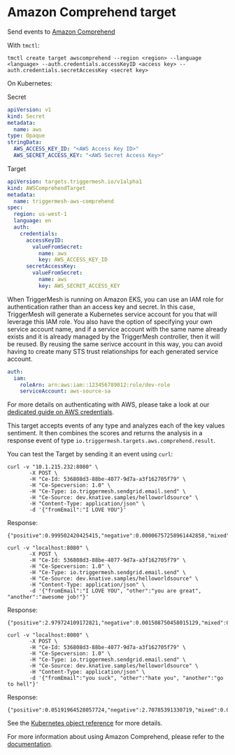 # Amazon Comprehend target

Send events to [Amazon Comprehend](https://aws.amazon.com/comprehend/)

With `tmctl`:

```
tmctl create target awscomprehend --region <region> --language <language> --auth.credentials.accessKeyID <access key> --auth.credentials.secretAccessKey <secret key>
```

On Kubernetes:

Secret

```yaml
apiVersion: v1
kind: Secret
metadata:
  name: aws
type: Opaque
stringData:
  AWS_ACCESS_KEY_ID: "<AWS Access Key ID>"
  AWS_SECRET_ACCESS_KEY: "<AWS Secret Access Key>"
```

Target

```yaml
apiVersion: targets.triggermesh.io/v1alpha1
kind: AWSComprehendTarget
metadata:
  name: triggermesh-aws-comprehend
spec:
  region: us-west-1
  language: en
  auth:
    credentials:
      accessKeyID:
        valueFromSecret:
          name: aws
          key: AWS_ACCESS_KEY_ID
      secretAccessKey:
        valueFromSecret:
          name: aws
          key: AWS_SECRET_ACCESS_KEY
```

When TriggerMesh is running on Amazon EKS, you can use an IAM role for authentication rather than an access key and secret. In this case, TriggerMesh will generate a Kubernetes service account for you that will leverage this IAM role. You also have the option of specifying your own service account name, and if a service account with the same name already exists and it is already managed by the TriggerMesh controller, then it will be reused. By reusing the same serivce account in this way, you can avoid having to create many STS trust relationships for each generated service account.

```yaml
auth:
  iam:
    roleArn: arn:aws:iam::123456789012:role/dev-role
    serviceAccount: aws-source-sa
```

For more details on authenticating with AWS, please take a look at our [dedicated guide on AWS credentials](../guides/credentials/awscredentials.md).

This target accepts events of any type and analyzes each of the key values sentiment. It then combines the scores and returns the analysis in a response event of type `io.triggermesh.targets.aws.comprehend.result`.

You can test the Target by sending it an event using `curl`:

```
curl -v "10.1.215.232:8080" \
       -X POST \
       -H "Ce-Id: 536808d3-88be-4077-9d7a-a3f162705f79" \
       -H "Ce-Specversion: 1.0" \
       -H "Ce-Type: io.triggermesh.sendgrid.email.send" \
       -H "Ce-Source: dev.knative.samples/helloworldsource" \
       -H "Content-Type: application/json" \
       -d '{"fromEmail":"I LOVE YOU"}'
```

Response:
```
{"positive":0.999502420425415,"negative":0.00006757258961442858,"mixed":0.00005553230221266858,"result":"Positive"}
```
```
curl -v "localhost:8080" \
       -X POST \
       -H "Ce-Id: 536808d3-88be-4077-9d7a-a3f162705f79" \
       -H "Ce-Specversion: 1.0" \
       -H "Ce-Type: io.triggermesh.sendgrid.email.send" \
       -H "Ce-Source: dev.knative.samples/helloworldsource" \
       -H "Content-Type: application/json" \
       -d '{"fromEmail":"I LOVE YOU", "other":"you are great", "another":"awesome job!"}'
```
Response:
```
{"positive":2.979724109172821,"negative":0.001508750458015129,"mixed":0.004781584390002536,"result":"Positive"}
```
```
curl -v "localhost:8080" \
       -X POST \
       -H "Ce-Id: 536808d3-88be-4077-9d7a-a3f162705f79" \
       -H "Ce-Specversion: 1.0" \
       -H "Ce-Type: io.triggermesh.sendgrid.email.send" \
       -H "Ce-Source: dev.knative.samples/helloworldsource" \
       -H "Content-Type: application/json" \
       -d '{"fromEmail":"you suck", "other":"hate you", "another":"go to hell"}'
```
Response:
```
{"positive":0.05191964528057724,"negative":2.70785391330719,"mixed":0.08987980522215366,"result":"Negative"}
```

See the [Kubernetes object reference](../../reference/targets/#targets.triggermesh.io/v1alpha1.AWSComprehendTarget) for more details.

For more information about using Amazon Comprehend, please refer to the [documentation](https://docs.aws.amazon.com/comprehend/).

[ce]: https://cloudevents.io/
